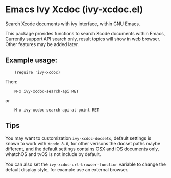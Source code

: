 # Emacs Ivy Xcdoc (ivy-xcdoc.el)

  Search Xcode documents with ivy interface, within GNU Emacs.

  This package provides functions to search Xcode documents within Emacs,
  Currently support API search only, result topics will show in web browser.
  Other features may be added later.

## Example usage:

```
    (require 'ivy-xcdoc)
```

  Then:

```
    M-x ivy-xcdoc-search-api RET
```

  or

```
    M-x ivy-xcdoc-search-api-at-point RET
```

## Tips

  You may want to customization `ivy-xcdoc-docsets`,  default settings is
  known to work with `Xcode 8.0`, for other verisons the docset paths
  maybe different, and the default settings contains OSX and iOS documents
  only, whatchOS and tvOS is not include by default.

  You can also set the `ivy-xcdoc-url-browser-function` variable to change
  the default display style, for example use an external browser.
